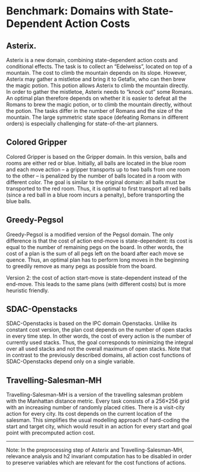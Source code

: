 # Benchmark: Domains with State-Dependent Action Costs

## Asterix.
Asterix is a new domain, combining state-dependent action costs and conditional effects. The task is to collect an “Edelweiss”, located on top of a mountain. The cost to climb the mountain depends on its slope. However, Asterix may gather a mistletoe and bring it to Getafix, who can then brew the magic potion. This potion allows Asterix to climb the mountain directly. In order to gather the mistletoe, Asterix needs to “knock out” some Romans. An optimal plan therefore depends on whether it is easier to defeat all the Romans to brew the magic potion, or to climb the mountain directly, without the potion. The tasks differ in the number of Romans and the size of the mountain. The large symmetric state space (defeating Romans in different orders) is especially challenging for state-of-the-art planners.

## Colored Gripper
Colored Gripper is based on the Gripper domain. In this version, balls and rooms are either red or blue. Initially, all balls are located in the blue room and each move action – a gripper transports up to two balls from one room to the other – is penalized by the number of balls located in a room with different color. The goal is similar to the original domain: all balls must be transported to the red room. Thus, it is optimal to first transport all red balls (since a red ball in a blue room incurs a penalty), before transporting the blue balls.

## Greedy-Pegsol
Greedy-Pegsol is a modified version of the Pegsol domain. The only difference is that the cost of action end-move is state-dependent: its cost is equal to the number of remaining pegs on the board. In other words, the cost of a plan is the sum of all pegs left on the board after each move se quence. Thus, an optimal plan has to perform long moves in the beginning to greedily remove as many pegs as possible from the board.

Version 2: the cost of action start-move is state-dependent instead of the end-move. This leads to the same plans (with different costs) but is more heuristic friendly.

## SDAC-Openstacks
SDAC-Openstacks is based on the IPC domain Openstacks. Unlike its constant cost version, the plan cost depends on the number of open stacks in every time step. In other words, the cost of every action is the number of currently used stacks. Thus, the goal corresponds to minimizing the integral over all used stacks and not the overall maximum of open stacks. Note that in contrast to the previously described domains, all action cost functions of SDAC-Openstacks depend only on a single variable.

## Travelling-Salesman-MH
Travelling-Salesman-MH is a version of the travelling salesman problem with the Manhattan distance metric. Every task consists of a 256×256 grid with an increasing number of randomly placed cities. There is a visit-city action for every city. Its cost depends on the current location of the salesman. This simplifies the usual modelling approach of hard-coding the start and target city, which would result in an action for every start and goal point with precomputed action cost.


<hr>
Note: In the preprocessing step of Asterix and Travelling-Salesman-MH, relevance analysis and h2 invariant computation has to be disabled in order to preserve variables which are relevant for the cost functions of actions.
